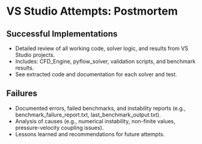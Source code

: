 # VS Studio Attempts: Postmortem

## Successful Implementations
- Detailed review of all working code, solver logic, and results from VS Studio projects.
- Includes: CFD_Engine, pyflow_solver, validation scripts, and benchmark results.
- See extracted code and documentation for each solver and test.

## Failures
- Documented errors, failed benchmarks, and instability reports (e.g., benchmark_failure_report.txt, last_benchmark_output.txt).
- Analysis of causes (e.g., numerical instability, non-finite values, pressure-velocity coupling issues).
- Lessons learned and recommendations for future attempts.
